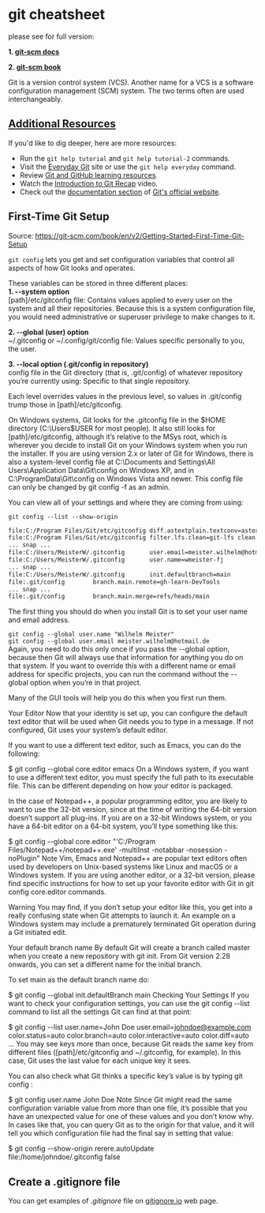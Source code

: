 
# git cheatsheet

please see for full version:

**1. [git-scm docs](https://git-scm.com/docs)**

**2. [git-scm book](https://git-scm.com/book/en/v2)**

Git is a version control system (VCS). Another name for a VCS is a software configuration management (SCM) system. The two terms often are used interchangeably.

## [Additional Resources](https://learn.microsoft.com/en-gb/training/modules/intro-to-git/5-summary)

If you'd like to dig deeper, here are more resources:

* Run the `git help tutorial` and `git help tutorial-2` commands.
* Visit the [Everyday Git](https://git-scm.com/docs/everyday) site or use the `git help everyday` command.
* Review [Git and GitHub learning resources](https://help.github.com/en/articles/git-and-github-learning-resources).
* Watch the [Introduction to Git Recap](https://www.youtube.com/watch?v=9uGS1ak_FGg%3Fazure-portal%3Dtrue) video.
* Check out the [documentation section](https://git-scm.com/doc) of [Git's official website](https://git-scm.com/).


## First-Time Git Setup

Source: https://git-scm.com/book/en/v2/Getting-Started-First-Time-Git-Setup 

`git config` lets you get and set configuration variables that control all aspects of how Git looks and operates.

These variables can be stored in three different places:  
**1. --system option**  
[path]/etc/gitconfig file: Contains values applied to every user on the system and all their repositories. Because this is a system configuration file, you would need administrative or superuser privilege to make changes to it.

**2. --global (user) option**  
~/.gitconfig or ~/.config/git/config file: Values specific personally to you, the user. 

**3. --local option (.git/config in repository)**  
config file in the Git directory (that is, .git/config) of whatever repository you’re currently using: Specific to that single repository. 

Each level overrides values in the previous level, so values in .git/config trump those in [path]/etc/gitconfig.

On Windows systems, Git looks for the .gitconfig file in the $HOME directory (C:\Users\$USER for most people). It also still looks for [path]/etc/gitconfig, although it’s relative to the MSys root, which is wherever you decide to install Git on your Windows system when you run the installer. If you are using version 2.x or later of Git for Windows, there is also a system-level config file at C:\Documents and Settings\All Users\Application Data\Git\config on Windows XP, and in C:\ProgramData\Git\config on Windows Vista and newer. This config file can only be changed by git config -f <file> as an admin.

You can view all of your settings and where they are coming from using:

`git config --list --show-origin`  

```txt
file:C:/Program Files/Git/etc/gitconfig diff.astextplain.textconv=astextplain  
file:C:/Program Files/Git/etc/gitconfig filter.lfs.clean=git-lfs clean -- %f  
... snap ...  
file:C:/Users/MeisterW/.gitconfig       user.email=meister.wilhelm@hotmail.de  
file:C:/Users/MeisterW/.gitconfig       user.name=wmeister-fj  
... snap ...  
file:C:/Users/MeisterW/.gitconfig       init.defaultbranch=main  
file:.git/config        branch.main.remote=gh-learn-DevTools  
... snap ...  
file:.git/config        branch.main.merge=refs/heads/main  
```

The first thing you should do when you install Git is to set your user name and email address. 

`git config --global user.name "Wilhelm Meister"`  
`git config --global user.email meister.wilhelm@hotmail.de`  
Again, you need to do this only once if you pass the --global option, because then Git will always use that information for anything you do on that system. If you want to override this with a different name or email address for specific projects, you can run the command without the --global option when you’re in that project.

Many of the GUI tools will help you do this when you first run them.

Your Editor
Now that your identity is set up, you can configure the default text editor that will be used when Git needs you to type in a message. If not configured, Git uses your system’s default editor.

If you want to use a different text editor, such as Emacs, you can do the following:

$ git config --global core.editor emacs
On a Windows system, if you want to use a different text editor, you must specify the full path to its executable file. This can be different depending on how your editor is packaged.

In the case of Notepad++, a popular programming editor, you are likely to want to use the 32-bit version, since at the time of writing the 64-bit version doesn’t support all plug-ins. If you are on a 32-bit Windows system, or you have a 64-bit editor on a 64-bit system, you’ll type something like this:

$ git config --global core.editor "'C:/Program Files/Notepad++/notepad++.exe' -multiInst -notabbar -nosession -noPlugin"
Note
Vim, Emacs and Notepad++ are popular text editors often used by developers on Unix-based systems like Linux and macOS or a Windows system. If you are using another editor, or a 32-bit version, please find specific instructions for how to set up your favorite editor with Git in git config core.editor commands.

Warning
You may find, if you don’t setup your editor like this, you get into a really confusing state when Git attempts to launch it. An example on a Windows system may include a prematurely terminated Git operation during a Git initiated edit.

Your default branch name
By default Git will create a branch called master when you create a new repository with git init. From Git version 2.28 onwards, you can set a different name for the initial branch.

To set main as the default branch name do:

$ git config --global init.defaultBranch main
Checking Your Settings
If you want to check your configuration settings, you can use the git config --list command to list all the settings Git can find at that point:

$ git config --list
user.name=John Doe
user.email=johndoe@example.com
color.status=auto
color.branch=auto
color.interactive=auto
color.diff=auto
...
You may see keys more than once, because Git reads the same key from different files ([path]/etc/gitconfig and ~/.gitconfig, for example). In this case, Git uses the last value for each unique key it sees.

You can also check what Git thinks a specific key’s value is by typing git config <key>:

$ git config user.name
John Doe
Note
Since Git might read the same configuration variable value from more than one file, it’s possible that you have an unexpected value for one of these values and you don’t know why. In cases like that, you can query Git as to the origin for that value, and it will tell you which configuration file had the final say in setting that value:

$ git config --show-origin rerere.autoUpdate  
file:/home/johndoe/.gitconfig	false

## Create a .gitignore file

You can get examples of *.gitignore* file on [gitignore.io](https://www.toptal.com/developers/gitignore/) web page.

